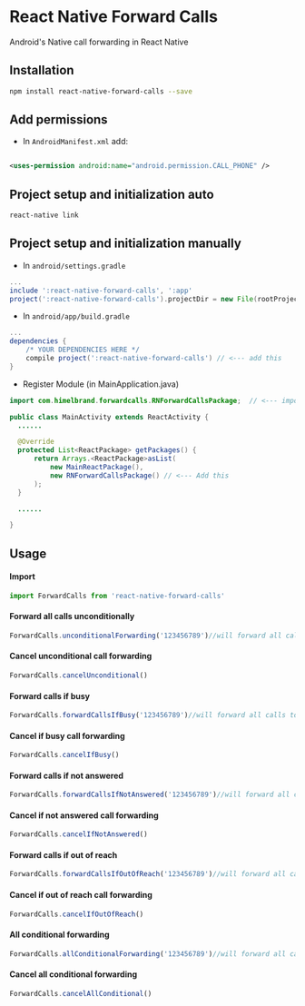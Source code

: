 # React Native Forward Calls
Android's Native call forwarding in React Native

## Installation

```bash
npm install react-native-forward-calls --save
```
## Add permissions
* In `AndroidManifest.xml` add:
```xml

<uses-permission android:name="android.permission.CALL_PHONE" />
```
## Project setup and initialization auto
```bash
react-native link
```
## Project setup and initialization manually 

* In `android/settings.gradle`

```gradle
...
include ':react-native-forward-calls', ':app'
project(':react-native-forward-calls').projectDir = new File(rootProject.projectDir, '../node_modules/react-native-forward-calls/android')
```

* In `android/app/build.gradle`

```gradle
...
dependencies {
    /* YOUR DEPENDENCIES HERE */
    compile project(':react-native-forward-calls') // <--- add this
}

```

* Register Module (in MainApplication.java)

```java
import com.himelbrand.forwardcalls.RNForwardCallsPackage;  // <--- import

public class MainActivity extends ReactActivity {
  ......

  @Override
  protected List<ReactPackage> getPackages() {
      return Arrays.<ReactPackage>asList(
          new MainReactPackage(),
          new RNForwardCallsPackage() // <--- Add this
      );
  }

  ......

}
```


## Usage

#### Import

```javascript
import ForwardCalls from 'react-native-forward-calls'
```

#### Forward all calls unconditionally 

```javascript
ForwardCalls.unconditionalForwarding('123456789')//will forward all calls to the number 123456789
```

#### Cancel unconditional call forwarding

```javascript
ForwardCalls.cancelUnconditional()
```
#### Forward calls if busy

```javascript
ForwardCalls.forwardCallsIfBusy('123456789')//will forward all calls to the number 123456789
```

#### Cancel if busy call forwarding

```javascript
ForwardCalls.cancelIfBusy()
```
#### Forward calls if not answered 

```javascript
ForwardCalls.forwardCallsIfNotAnswered('123456789')//will forward all calls to the number 123456789
```

#### Cancel  if not answered call forwarding

```javascript
ForwardCalls.cancelIfNotAnswered()
```
#### Forward calls if out of reach 

```javascript
ForwardCalls.forwardCallsIfOutOfReach('123456789')//will forward all calls to the number 123456789
```

#### Cancel if out of reach  call forwarding

```javascript
ForwardCalls.cancelIfOutOfReach()
```
#### All conditional forwarding

```javascript
ForwardCalls.allConditionalForwarding('123456789')//will forward all calls to the number 123456789
```

#### Cancel all conditional forwarding

```javascript
ForwardCalls.cancelAllConditional()
```

